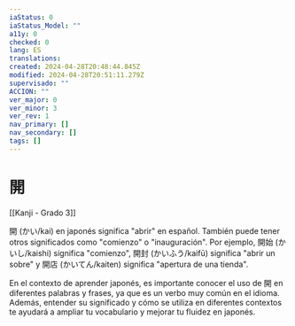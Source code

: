 ```yaml
---
iaStatus: 0
iaStatus_Model: ""
a11y: 0
checked: 0
lang: ES
translations: 
created: 2024-04-28T20:48:44.845Z
modified: 2024-04-28T20:51:11.279Z
supervisado: ""
ACCION: ""
ver_major: 0
ver_minor: 3
ver_rev: 1
nav_primary: []
nav_secondary: []
tags: []
---
```

# 開

[[Kanji - Grado 3]]

開 (かい/kai) en japonés significa "abrir" en español. También puede tener otros significados como "comienzo" o "inauguración". Por ejemplo, 開始 (かいし/kaishi) significa "comienzo", 開封 (かいふう/kaifū) significa "abrir un sobre" y 開店 (かいてん/kaiten) significa "apertura de una tienda".

En el contexto de aprender japonés, es importante conocer el uso de 開 en diferentes palabras y frases, ya que es un verbo muy común en el idioma. Además, entender su significado y cómo se utiliza en diferentes contextos te ayudará a ampliar tu vocabulario y mejorar tu fluidez en japonés.
